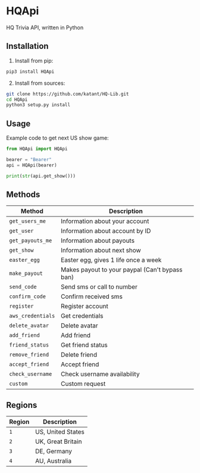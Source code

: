 # HQApi
HQ Trivia API, written in Python

## Installation
1. Install from pip:
```bash
pip3 install HQApi
```

2. Install from sources:
```bash
git clone https://github.com/katant/HQ-Lib.git
cd HQApi
python3 setup.py install
```

## Usage
Example code to get next US show game:
```python
from HQApi import HQApi

bearer = "Bearer"
api = HQApi(bearer)

print(str(api.get_show()))
```

## Methods
| Method             | Description                                       |
|--------------------|---------------------------------------------------|
| `get_users_me`     | Information about your account                    |
| `get_user`         | Information about account by ID                   |
| `get_payouts_me`   | Information about payouts                         |
| `get_show`         | Information about next show                       |
| `easter_egg`       | Easter egg, gives 1 life once a week              |
| `make_payout`      | Makes payout to your paypal (Can't bypass ban)    |
| `send_code`        | Send sms or call to number                        |
| `confirm_code`     | Confirm received sms                              |
| `register`         | Register account                                  |
| `aws_credentials`  | Get credentials                                   |
| `delete_avatar`    | Delete avatar                                     |
| `add_friend`       | Add friend                                        |
| `friend_status`    | Get friend status                                 |
| `remove_friend`    | Delete friend                                     |
| `accept_friend`    | Accept friend                                     |
| `check_username`   | Check username availability                       |
| `custom`           | Custom request                                    |

## Regions
| Region | Description           |
|--------|-----------------------|
| `1`    | US, United States     |
| `2`    | UK, Great Britain     |
| `3`    | DE, Germany           |
| `4`    | AU, Australia         |
